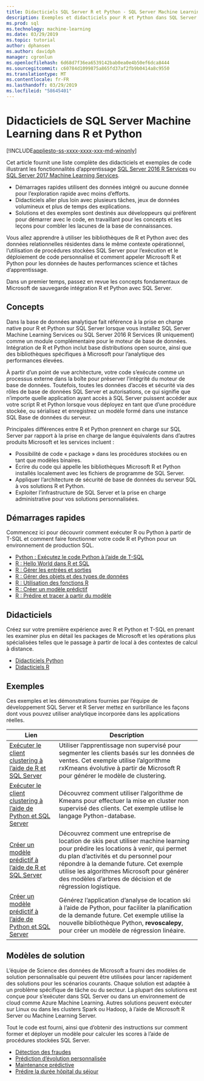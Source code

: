 ```yaml
---
title: Didacticiels SQL Server R et Python - SQL Server Machine Learning
description: Exemples et didacticiels pour R et Python dans SQL Server Machine Learning Services de script.
ms.prod: sql
ms.technology: machine-learning
ms.date: 03/29/2019
ms.topic: tutorial
author: dphansen
ms.author: davidph
manager: cgronlun
ms.openlocfilehash: 6d68d7f36ea6539142bab0ea0e4b50ef6dca8444
ms.sourcegitcommit: c60784d1099875a865fd37af2fb9b0414a8c9550
ms.translationtype: MT
ms.contentlocale: fr-FR
ms.lasthandoff: 03/29/2019
ms.locfileid: "58645401"
---
```

# <a name="sql-server-machine-learning-tutorials-in-r-and-python"></a>Didacticiels de SQL Server Machine Learning dans R et Python
[!INCLUDE[appliesto-ss-xxxx-xxxx-xxx-md-winonly](../../includes/appliesto-ss-xxxx-xxxx-xxx-md-winonly.md)]

Cet article fournit une liste complète des didacticiels et exemples de code illustrant les fonctionnalités d’apprentissage [SQL Server 2016 R Services](../install/sql-r-services-windows-install.md) ou [SQL Server 2017 Machine Learning Services](../install/sql-machine-learning-services-windows-install.md). 

+ Démarrages rapides utilisent des données intégré ou aucune donnée pour l’exploration rapide avec moins d’efforts.
+ Didacticiels aller plus loin avec plusieurs tâches, jeux de données volumineux et plus de temps des explications.
+ Solutions et des exemples sont destinés aux développeurs qui préfèrent pour démarrer avec le code, en travaillant pour les concepts et les leçons pour combler les lacunes de la base de connaissances.

Vous allez apprendre à utiliser les bibliothèques de R et Python avec des données relationnelles résidentes dans le même contexte opérationnel, l’utilisation de procédures stockées SQL Server pour l’exécution et le déploiement de code personnalisé et comment appeler Microsoft R et Python pour les données de hautes performances science et tâches d’apprentissage.

Dans un premier temps, passez en revue les concepts fondamentaux de Microsoft de sauvegarde intégration R et Python avec SQL Server.

## <a name="concepts"></a>Concepts

Dans la base de données analytique fait référence à la prise en charge native pour R et Python sur SQL Server lorsque vous installez SQL Server Machine Learning Services ou SQL Server 2016 R Services (R uniquement) comme un module complémentaire pour le moteur de base de données. Intégration de R et Python inclut base distributions open source, ainsi que des bibliothèques spécifiques à Microsoft pour l’analytique des performances élevées.

À partir d’un point de vue architecture, votre code s’exécute comme un processus externe dans la boîte pour préserver l’intégrité du moteur de base de données. Toutefois, toutes les données d’accès et sécurité via des rôles de base de données SQL Server et autorisations, ce qui signifie que n’importe quelle application ayant accès à SQL Server puissent accéder aux votre script R et Python lorsque vous déployez en tant que d’une procédure stockée, ou sérialisez et enregistrez un modèle formé dans une instance SQL Base de données du serveur.

Principales différences entre R et Python prennent en charge sur SQL Server par rapport à la prise en charge de langue équivalents dans d’autres produits Microsoft et les services incluent :

+ Possibilité de code « package » dans les procédures stockées ou en tant que modèles binaires.
+ Écrire du code qui appelle les bibliothèques Microsoft R et Python installés localement avec les fichiers de programme de SQL Server.
+ Appliquer l’architecture de sécurité de base de données du serveur SQL à vos solutions R et Python.
+ Exploiter l’infrastructure de SQL Server et la prise en charge administrative pour vos solutions personnalisées.

## <a name="quickstarts"></a>Démarrages rapides

Commencez ici pour découvrir comment exécuter R ou Python à partir de T-SQL et comment faire fonctionner votre code R et Python pour un environnement de production SQL.

+ [Python : Exécutez le code Python à l’aide de T-SQL](run-python-using-t-sql.md)
+ [R : Hello World dans R et SQL](rtsql-using-r-code-in-transact-sql-quickstart.md)
+ [R : Gérer les entrées et sorties](rtsql-working-with-inputs-and-outputs.md)
+ [R : Gérer des objets et des types de données](rtsql-r-and-sql-data-types-and-data-objects.md)
+ [R : Utilisation des fonctions R](rtsql-using-r-functions-with-sql-server-data.md)
+ [R : Créer un modèle prédictif](rtsql-create-a-predictive-model-r.md)
+ [R : Prédire et tracer à partir du modèle](rtsql-predict-and-plot-from-model.md)

## <a name="tutorials"></a>Didacticiels

Créez sur votre première expérience avec R et Python et T-SQL en prenant les examiner plus en détail les packages de Microsoft et les opérations plus spécialisées telles que le passage à partir de local à des contextes de calcul à distance.

+ [Didacticiels Python](sql-server-python-tutorials.md)
+ [Didacticiels R](sql-server-r-tutorials.md)

<a name ="bkmk_samples"></a>

## <a name="samples"></a>Exemples

Ces exemples et les démonstrations fournies par l’équipe de développement SQL Server et R Server mettez en surbrillance les façons dont vous pouvez utiliser analytique incorporée dans les applications réelles.

| Lien | Description | 
|------|-------------|
| [Exécuter le client clustering à l’aide de R et SQL Server](https://microsoft.github.io/sql-ml-tutorials/R/customerclustering/) | Utiliser l’apprentissage non supervisé pour segmenter les clients basés sur les données de ventes. Cet exemple utilise l’algorithme rxKmeans évolutive à partir de Microsoft R pour générer le modèle de clustering. |
| [Exécuter le client clustering à l’aide de Python et SQL Server](https://microsoft.github.io/sql-ml-tutorials/python/customerclustering/) | Découvrez comment utiliser l’algorithme de Kmeans pour effectuer la mise en cluster non supervisé des clients. Cet exemple utilise le langage Python-database.| SQL Server 2017 |
| [Créer un modèle prédictif à l’aide de R et SQL Server](https://microsoft.github.io/sql-ml-tutorials/R/rentalprediction) | Découvrez comment une entreprise de location de skis peut utiliser machine learning pour prédire les locations à venir, qui permet du plan d’activités et du personnel pour répondre à la demande future. Cet exemple utilise les algorithmes Microsoft pour générer des modèles d’arbres de décision et de régression logistique. | 
| [Créer un modèle prédictif à l’aide de Python et SQL Server](https://microsoft.github.io/sql-ml-tutorials/python/rentalprediction/) | Générez l’application d’analyse de location ski à l’aide de Python, pour faciliter la planification de la demande future. Cet exemple utilise la nouvelle bibliothèque Python, **revoscalepy**, pour créer un modèle de régression linéaire. | 

<a name="bkmk_solutions"></a>

## <a name="solution-templates"></a>Modèles de solution

L’équipe de Science des données de Microsoft a fourni des modèles de solution personnalisable qui peuvent être utilisées pour lancer rapidement des solutions pour les scénarios courants. Chaque solution est adaptée à un problème spécifique de tâche ou du secteur. La plupart des solutions est conçue pour s’exécuter dans SQL Server ou dans un environnement de cloud comme Azure Machine Learning. Autres solutions peuvent exécuter sur Linux ou dans les clusters Spark ou Hadoop, à l’aide de Microsoft R Server ou Machine Learning Server.

Tout le code est fourni, ainsi que d’obtenir des instructions sur comment former et déployer un modèle pour calculer les scores à l’aide de procédures stockées SQL Server.

+ [Détection des fraudes](https://gallery.cortanaanalytics.com/Tutorial/Online-Fraud-Detection-Template-with-SQL-Server-R-Services-1)
+ [Prédiction d’évolution personnalisée](https://gallery.cortanaanalytics.com/Tutorial/Customer-Churn-Prediction-Template-with-SQL-Server-R-Services-1)
+ [Maintenance prédictive](https://gallery.cortanaanalytics.com/Tutorial/Predictive-Maintenance-Template-with-SQL-Server-R-Services-1)
+ [Prédire la durée hôpital du séjour](https://gallery.cortanaintelligence.com/Solution/Predicting-Length-of-Stay-in-Hospitals-1)

